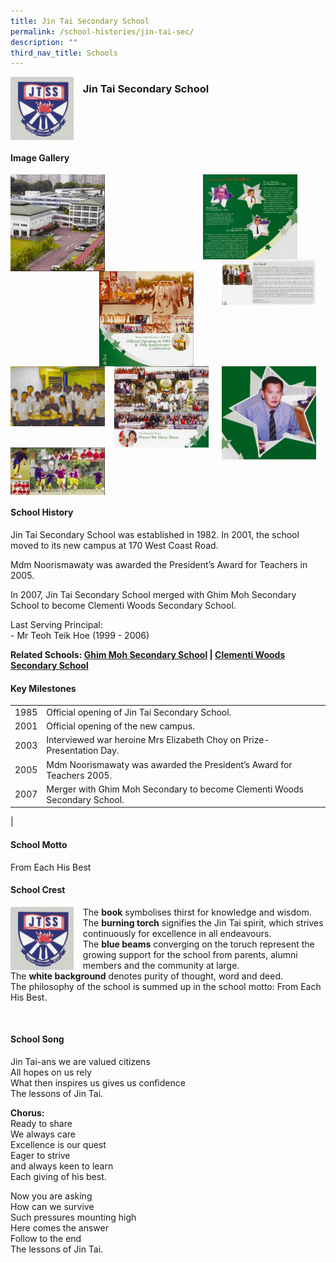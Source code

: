 ```yaml
---
title: Jin Tai Secondary School
permalink: /school-histories/jin-tai-sec/
description: ""
third_nav_title: Schools
---
```

<img src="/images/jintaisec1.png" style="width:20%;margin-right:15px;" align = "left">

### **Jin Tai Secondary School**

<br clear="left">

#### **Image Gallery**

<p><a href="/images/jintaisec2.jpg">  
<img src="/images/jintaisec2.jpg" style="width:30%;margin-right:15px;" align = "left">
</a></p>

<p><a href="/images/jintaisec4.jpg">  
<img src="/images/jintaisec4.jpg" style="width:30%;margin-right:45px;" align = "right">
</a></p>

<p><a href="/images/jintaisec3.jpg">  
<img src="/images/jintaisec3.jpg" style="width:30%;margin-right:15px;" align = "right">
</a></p>

<p><a href="/images/jintaisec7.jpg">  
<img src="/images/jintaisec7.jpg" style="width:30%;margin-right:45px;" align = "right">
</a></p>

<p><a href="/images/jintaisec6.jpg">  
<img src="/images/jintaisec6.jpg" style="width:30%;margin-right:15px;" align = "right">
</a></p>

<p><a href="/images/jintaisec5.jpg">  
<img src="/images/jintaisec5.jpg" style="width:30%;margin-right:15px;" align = "left">
</a></p>

<p><a href="/images/jintaisec8.jpg">  
<img src="/images/jintaisec8.jpg" style="width:30%;margin-right:15px;" align = "left">
</a></p>

<p><a href="/images/jintaisec9.jpg">  
<img src="/images/jintaisec9.jpg" style="width:30%;margin-right:15px;" align = "left">
</a></p>

<br clear="left">

#### **School History**
Jin Tai Secondary School was established in 1982. In 2001, the school moved to its new campus at 170 West Coast Road.

Mdm Noorismawaty was awarded the President’s Award for Teachers in 2005.

In 2007, Jin Tai Secondary School merged with Ghim Moh Secondary School to become Clementi Woods Secondary School.

Last Serving Principal:<br>
\- Mr Teoh Teik Hoe (1999 - 2006)

**Related Schools: [Ghim Moh Secondary School](/school-histories/ghim-moh-sec/) | [Clementi Woods Secondary School](/school-histories/clementi-woods-sec/)**

#### **Key Milestones**

|  |  |
|:---:|---|
| 1985 | Official opening of Jin Tai Secondary School. |
| 2001 | Official opening of the new campus. |
| 2003 | Interviewed war heroine Mrs Elizabeth Choy on Prize-Presentation Day. |
| 2005 | Mdm Noorismawaty was awarded the President’s Award for Teachers 2005. |
| 2007 | Merger with Ghim Moh Secondary to become Clementi Woods Secondary School. |
|

#### **School Motto**
From Each His Best

#### **School Crest**
<img src="/images/jintaisec1.png" style="width:20%;margin-right:15px;" align = "left">

The **book** symbolises thirst for knowledge and wisdom.<br>
The **burning torch** signifies the Jin Tai spirit, which strives continuously for excellence in all endeavours.<br>
The **blue beams** converging on the toruch represent the growing support for the school from parents, alumni members and the community at large.<br>
The **white background** denotes purity of thought, word and deed.<br>
The philosophy of the school is summed up in the school motto: From Each His Best.

<br clear="left">

#### **School Song**
Jin Tai-ans we are valued citizens<br>
All hopes on us rely<br>
What then inspires us gives us confidence<br>
The lessons of Jin Tai.

**Chorus:**<br>
Ready to share<br>
We always care<br>
Excellence is our quest<br>
Eager to strive<br>
and always keen to learn<br>
Each giving of his best.

Now you are asking<br>
How can we survive<br>
Such pressures mounting high<br>
Here comes the answer<br>
Follow to the end<br>
The lessons of Jin Tai.
